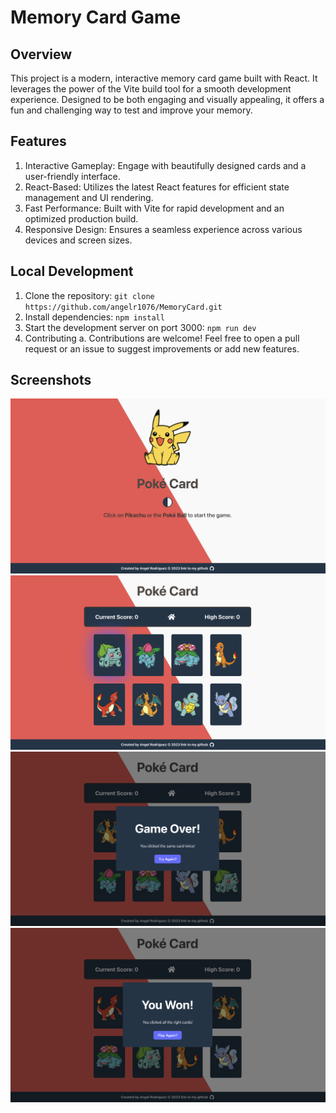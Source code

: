 # Memory Card Game

## Overview

This project is a modern, interactive memory card game built with React. It leverages the power of the Vite build tool for a smooth development experience. Designed to be both engaging and visually appealing, it offers a fun and challenging way to test and improve your memory.

## Features

1. Interactive Gameplay: Engage with beautifully designed cards and a user-friendly interface.
2. React-Based: Utilizes the latest React features for efficient state management and UI rendering.
3. Fast Performance: Built with Vite for rapid development and an optimized production build.
4. Responsive Design: Ensures a seamless experience across various devices and screen sizes.

## Local Development

1. Clone the repository: `git clone https://github.com/angelr1076/MemoryCard.git`
2. Install dependencies: `npm install`
3. Start the development server on port 3000: `npm run dev`
4. Contributing
   a. Contributions are welcome! Feel free to open a pull request or an issue to suggest improvements or add new features.

## Screenshots

![Landing Page](./src/assets/images/poke-landing.png 'landing page')
![Game Page](./src/assets/images/gamepage.png 'game page')
![Modal Example Lose](./src/assets/images/lose-screen.png 'example of modal for game lost')
![Modal Example Win](./src/assets/images/win-screen.png 'example of modal for game won')
